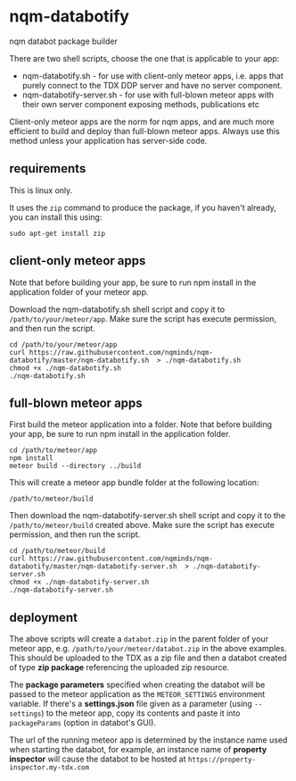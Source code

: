 # nqm-databotify
nqm databot package builder

There are two shell scripts, choose the one that is applicable to your app:

* nqm-databotify.sh - for use with client-only meteor apps, i.e. apps that purely connect to the TDX DDP server and have no 
server component.  
* nqm-databotify-server.sh - for use with full-blown meteor apps with their own server component exposing methods, publications etc

Client-only meteor apps are the norm for nqm apps, and are much more efficient to build and deploy than full-blown meteor 
apps. Always use this method unless your application has server-side code.

## requirements
This is linux only.

It uses the `zip` command to produce the package, if you haven't already, you can install this using:

```
sudo apt-get install zip
```

## client-only meteor apps
Note that before building your app, be sure to run npm install in the application folder of your meteor app.

Download the nqm-databotify.sh shell script and copy it to `/path/to/your/meteor/app`. Make sure the script has execute 
permission, and then run the script.

```
cd /path/to/your/meteor/app
curl https://raw.githubusercontent.com/nqminds/nqm-databotify/master/nqm-databotify.sh  > ./nqm-databotify.sh
chmod +x ./nqm-databotify.sh
./nqm-databotify.sh
``` 

## full-blown meteor apps
First build the meteor application into a folder. Note that before building your app, be sure to run npm install
in the application folder.

```
cd /path/to/meteor/app
npm install
meteor build --directory ../build
```

This will create a meteor app bundle folder at the following location:

```
/path/to/meteor/build
```

Then download the nqm-databotify-server.sh shell script and copy it to the `/path/to/meteor/build` created above. Make sure the script has execute 
permission, and then run the script.

```
cd /path/to/meteor/build
curl https://raw.githubusercontent.com/nqminds/nqm-databotify/master/nqm-databotify-server.sh  > ./nqm-databotify-server.sh
chmod +x ./nqm-databotify-server.sh
./nqm-databotify-server.sh
``` 

## deployment
The above scripts will create a `databot.zip` in the parent folder of your meteor app, e.g. `/path/to/your/meteor/databot.zip` in 
the above examples. 
This should be uploaded to the TDX as a zip file and then a databot created of type **zip package** referencing the uploaded zip resource.

The **package parameters** specified when creating the databot will be passed to the meteor application as the 
`METEOR_SETTINGS` environment variable. If there's a **settings.json** file given as a parameter (using ```--settings```) to the meteor app, copy its contents and paste it into ```packageParams``` (option in databot's GUI).

The url of the running meteor app is determined by the instance name used when starting the databot,
for example, an instance name of **property inspector** will cause the databot to be hosted at 
`https://property-inspector.my-tdx.com`
